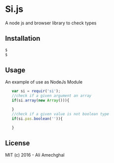 # Si.js

A node js and browser library to check types 


## Installation

```bash
$ 
$ 
```

## Usage

An example of use as NodeJs Module
```js
   var si = requir('si');
   //check if a given argument an array
   if(si.array(new Array())){

   }
   //check if a given value is not boolean type
   if(si.pas.boolean('')){

   }
```
## License
MIT
(c) 2016 -  Ali Amechghal

